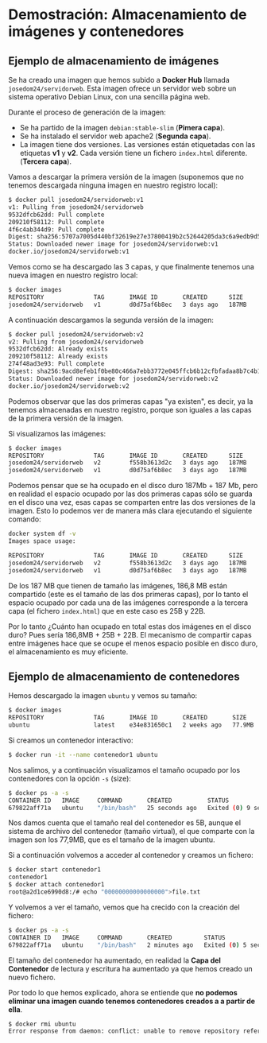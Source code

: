 # Demostración: Almacenamiento de imágenes y contenedores

## Ejemplo de almacenamiento de imágenes

Se ha creado una imagen que hemos subido a **Docker Hub** llamada `josedom24/servidorweb`. Esta imagen ofrece un servidor web sobre un sistema operativo Debian Linux, con una sencilla página web.

Durante el proceso de generación de la imagen:

* Se ha partido de la imagen `debian:stable-slim` (**Pimera capa**).
* Se ha instalado el servidor web apache2 (**Segunda capa**).
* La imagen tiene dos versiones. Las versiones están etiquetadas con las etiquetas **v1** y **v2**. Cada versión tiene un fichero `index.html` diferente. (**Tercera capa**).

Vamos a descargar la primera versión de la imagen (suponemos que no tenemos descargada ninguna imagen en nuestro registro local):

```bash
$ docker pull josedom24/servidorweb:v1
v1: Pulling from josedom24/servidorweb
9532dfcb62dd: Pull complete 
209210f58112: Pull complete 
4f6c4ab344d9: Pull complete 
Digest: sha256:5707a7005d440bf32619e27e37800419b2c52644205da3c6a9edb9d55b8c51de
Status: Downloaded newer image for josedom24/servidorweb:v1
docker.io/josedom24/servidorweb:v1
```
Vemos como se ha descargado las 3 capas, y que finalmente tenemos una nueva imagen en nuestro registro local:

```bash
$ docker images
REPOSITORY              TAG       IMAGE ID       CREATED      SIZE
josedom24/servidorweb   v1        d0d75af6b8ec   3 days ago   187MB
```

A continuación descargamos la segunda versión de la imagen:

```bash
$ docker pull josedom24/servidorweb:v2
v2: Pulling from josedom24/servidorweb
9532dfcb62dd: Already exists 
209210f58112: Already exists 
274f48ad3e93: Pull complete 
Digest: sha256:9acd8efeb1f0be80c466a7ebb3772e045ffcb6b12cfbfadaa8b7c4b110bd83ea
Status: Downloaded newer image for josedom24/servidorweb:v2
docker.io/josedom24/servidorweb:v2
```

Podemos observar que las dos primeras capas "ya existen", es decir, ya la tenemos almacenadas en nuestro registro, porque son iguales a las capas de la primera versión de la imagen.

Si visualizamos las imágenes:

```bash
$ docker images
REPOSITORY              TAG       IMAGE ID       CREATED      SIZE
josedom24/servidorweb   v2        f558b3613d2c   3 days ago   187MB
josedom24/servidorweb   v1        d0d75af6b8ec   3 days ago   187MB
```

Podemos pensar que se ha ocupado en el disco duro 187Mb + 187 Mb, pero en realidad el espacio ocupado por las dos primeras capas sólo se guarda en el disco una vez, esas capas se comparten entre las dos versiones de la imagen. Esto lo podemos ver de manera más clara ejecutando el siguiente comando:

```bash
docker system df -v
Images space usage:

REPOSITORY              TAG       IMAGE ID       CREATED      SIZE      SHARED SIZE   UNIQUE SIZE   CONTAINERS
josedom24/servidorweb   v2        f558b3613d2c   3 days ago   187MB     186.8MB       25B           0
josedom24/servidorweb   v1        d0d75af6b8ec   3 days ago   187MB     186.8MB       22B           0
```

De los 187 MB que tienen de tamaño las imágenes, 186,8 MB están compartido (este es el tamaño de las dos primeras capas), por lo tanto el espacio ocupado por cada una de las imágenes corresponde a la tercera capa (el fichero `index.html`) que en este caso es 25B  y 22B.

Por lo tanto ¿Cuánto han ocupado en total estas dos imágenes en el disco duro? Pues sería 186,8MB + 25B + 22B.
El mecanismo de compartir capas entre imágenes hace que se ocupe el menos espacio posible en disco duro, el almacenamiento es muy eficiente.

## Ejemplo de almacenamiento de contenedores

Hemos descargado la imagen `ubuntu` y vemos su tamaño:

```bash
$ docker images
REPOSITORY              TAG       IMAGE ID       CREATED       SIZE
ubuntu                  latest    e34e831650c1   2 weeks ago   77.9MB
```

Si creamos un contenedor interactivo:

```bash
$ docker run -it --name contenedor1 ubuntu
```

Nos salimos, y a continuación visualizamos el tamaño ocupado por los contenedores con la opción `-s` (size):

```bash
$ docker ps -a -s
CONTAINER ID   IMAGE     COMMAND       CREATED          STATUS                     PORTS     NAMES         SIZE
679822aff71a   ubuntu    "/bin/bash"   25 seconds ago   Exited (0) 9 seconds ago             contenedor1   5B (virtual 77.9MB)
```

Nos damos cuenta que el tamaño real del contenedor es 5B, aunque el sistema de archivo del contenedor (tamaño virtual), el que comparte con la imagen son los 77,9MB, que es el tamaño de la imagen ubuntu.

Si a continuación volvemos a acceder al contenedor y creamos un fichero:

```bash
$ docker start contenedor1
contenedor1
$ docker attach contenedor1
root@a2d1ce6990d8:/# echo "00000000000000000">file.txt
```

Y volvemos a ver el tamaño, vemos que ha crecido con la creación del fichero:

```bash
$ docker ps -a -s
CONTAINER ID   IMAGE     COMMAND       CREATED         STATUS                     PORTS     NAMES         SIZE
679822aff71a   ubuntu    "/bin/bash"   2 minutes ago   Exited (0) 5 seconds ago             contenedor1   62B (virtual 77.9MB)
```

El tamaño del contenedor ha aumentado, en realidad la **Capa del Contenedor** de lectura y escritura ha aumentado ya que hemos creado un nuevo fichero.

Por todo lo que hemos explicado, ahora se entiende  que **no podemos eliminar una imagen cuando tenemos contenedores creados a a partir de ella**.

```bash
$ docker rmi ubuntu
Error response from daemon: conflict: unable to remove repository reference "ubuntu" (must force) - container 679822aff71a is using its referenced image e34e831650c1
```


